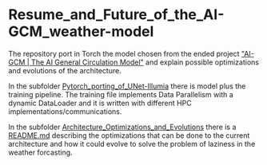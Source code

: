 # Resume_and_Future_of_the_AI-GCM_weather-model

The repository port in Torch the model chosen from the ended project ["AI-GCM | The AI General Circulation Model"](https://www.cmcc.it/projects/ai-gcm-the-ai-general-circulation-model) and explain possible optimizations and evolutions of the architecture.

In the subfolder [Pytorch_porting_of_UNet-Illumia](Pytorch_porting_of_UNet-Illumia) there is model plus the training pipeline. The training file implements Data Parallelism with a dynamic DataLoader and it is written with different  HPC implementations/communications.

In the subfolder [Architecture_Optimizations_and_Evolutions](Architecture_Optimizations_and_Evolutions) there is a [README.md](Architecture_Optimizations_and_Evolutions/README.md) describing the optimizations that can be done to the current architecture and how it could evolve to solve the problem of laziness in the weather forcasting.



